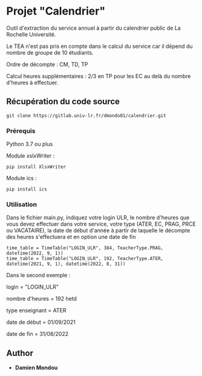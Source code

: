 # Projet "Calendrier"

Outil d'extraction du service annuel à partir du calendrier public de La Rochelle Université.

Le TEA n'est pas pris en compte dans le calcul du service car il dépend du nombre de groupe de 10 étudiants.

Ordre de décompte : CM, TD, TP

Calcul heures supplémentaires : 2/3 en TP pour les EC au delà du nombre d'heures à effectuer.

## Récupération du code source

```
git clone https://gitlab.univ-lr.fr/dmondo01/calendrier.git
```

### Prérequis

Python 3.7 ou plus

Module xslxWriter :
```
pip install XlsxWriter
```

Module ics :
```
pip install ics
```

### Utilisation

Dans le fichier main.py, indiquez votre login ULR, le nombre d'heures que vous devez 
effectuer dans votre service, votre type (ATER, EC, PRAG, PRCE ou VACATAIRE), la date de début d'année à partir de laquelle le décompte des heures s'effectuera et en option une date de fin
```
time_table = TimeTable("LOGIN_ULR", 384, TeacherType.PRAG, datetime(2022, 9, 1))
time_table = TimeTable("LOGIN_ULR", 192, TeacherType.ATER, datetime(2021, 9, 1), datetime(2022, 8, 31))
```

Dans le second exemple :

login = "LOGIN_ULR"

nombre d'heures = 192 hetd

type enseignant = ATER

date de début = 01/09/2021

date de fin = 31/08/2022




## Author

* **Damien Mondou** 